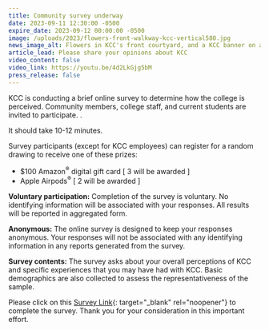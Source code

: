 ```yaml
---
title: Community survey underway
date: 2023-09-11 12:30:00 -0500
expire_date: 2023-09-12 00:00:00 -0500
image: /uploads/2023/flowers-front-walkway-kcc-vertical580.jpg
news_image_alt: Flowers in KCC's front courtyard, and a KCC banner on a lightpole.
article_lead: Please share your opinions about KCC
video_content: false
video_link: https://youtu.be/4d2LkGjg5bM
press_release: false
---
```

KCC is conducting a brief online survey to determine how the college is perceived. Community members, college staff, and current students are invited to participate. .

It should take 10-12 minutes.

Survey participants (except for KCC employees) can register for a random drawing to receive one of these prizes:

* $100 Amazon<sup>®</sup> digital gift card \[ 3 will be awarded \]
* Apple Airpods<sup>®</sup>&nbsp;\[ 2 will be awarded \]

**Voluntary participation:**&nbsp;Completion of the survey is voluntary. No identifying information will be associated with your responses. All results will be reported in aggregated form.

**Anonymous:**&nbsp;The online survey is designed to keep your responses anonymous. Your responses will not be associated with any identifying information in any reports generated from the survey.&nbsp;

**Survey contents:**&nbsp;The survey asks about your overall perceptions of KCC and specific experiences that you may have had with KCC. Basic demographics are also collected to assess the representativeness of the sample.

Please click on this [Survey Link](https://www.surveymonkey.com/r/M7DWCG8){: target="_blank" rel="noopener"} to complete the survey. Thank you for your consideration in this important effort.